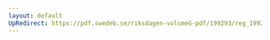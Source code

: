 ```yaml
---
layout: default
UpRedirect: https://pdf.swedeb.se/riksdagen-volumeG-pdf/199293/reg_199293/reg_199293_0331.pdf
---
```

